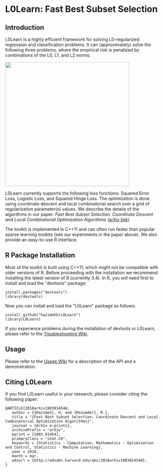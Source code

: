 # L0Learn: Fast Best Subset Selection

## Introduction
L0Learn is a highly efficient framework for solving L0-regularized regression and classification problems. It can (approximately) solve the following three problems, where the empirical risk is penalized by combinations of the L0, L1, and L2 norms:

<img src="https://github.com/hazimehh/L0Learn/blob/NewInterface/misc/l0problems.png" width = 400>

L0Learn currently supports the following loss functions: Squared Error Loss, Logistic Loss, and Squared Hinge Loss. The optimization is done using coordinate descent and local combinatorial search over a grid of regularization parameter(s) values. We describe the details of the algorithms in our paper: *Fast Best Subset Selection: Coordinate Descent and Local Combinatorial Optimization Algorithms* ([arXiv link](https://arxiv.org/abs/1803.01454)). 

The toolkit is implemented in C++11 and can often run faster than popular sparse learning toolkits (see our experiments in the paper above). We also provide an easy-to-use R interface.

## R Package Installation
Most of the toolkit is built using C++11, which might not be compatible with older versions of R. Before proceeding with the installation we recommend installing the latest version of R (currently 3.4). In R, you will need first to install and load the "devtools" package:
```
install.packages("devtools")
library(devtools)
```
Now you can install and load the "L0Learn" package as follows:
```
install_github("hazimehh/L0Learn")
library(L0Learn)
```
If you experience problems during the installation of devtools or L0Learn, please refer to the [Troubleshooting Wiki](https://github.com/hazimehh/L0Learn/wiki/Installation-Troubleshooting).

## Usage
Please refer to the [Usage Wiki](https://github.com/hazimehh/L0Learn/wiki/Usage) for a description of the API and a demonstration. 

## Citing L0Learn
If you find L0Learn useful in your research, please consider citing the following paper:
```
@ARTICLE{2018arXiv180301454H,
   author = {{Hazimeh}, H. and {Mazumder}, R.},
   title = "{Fast Best Subset Selection: Coordinate Descent and Local Combinatorial Optimization Algorithms}",
   journal = {ArXiv e-prints},
   archivePrefix = "arXiv",
   eprint = {1803.01454},
   primaryClass = "stat.CO",
   keywords = {Statistics - Computation, Mathematics - Optimization and Control, Statistics - Machine Learning},
   year = 2018,
   month = mar,
   adsurl = {http://adsabs.harvard.edu/abs/2018arXiv180301454H},
}
```
